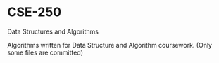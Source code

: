 # CSE-250
Data Structures and Algorithms

Algorithms written for Data Structure and Algorithm coursework. (Only some files are committed)
